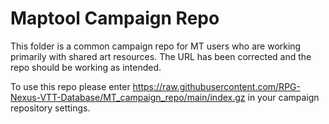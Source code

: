 # Maptool Campaign Repo

This folder is a common campaign repo for MT users who are working primarily with shared art resources.  The URL has been corrected and the repo should be working as intended.

To use this repo please enter https://raw.githubusercontent.com/RPG-Nexus-VTT-Database/MT_campaign_repo/main/index.gz in your campaign repository settings.
